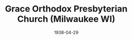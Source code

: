 ---
date: &id001 1938-04-29
end_date: null
location:
  address: null
  city: Milwaukee
  state: WI
minister:
- end: 1938-01-01
  name: William Swets
  start: 1938-01-01
  type: Pastor
- end: 1942-01-01
  name: Leland Jorgensen
  start: 1939-01-01
  type: Pastor
- end: 1947-01-01
  name: Richard Gaffin
  start: 1942-01-01
  type: Pastor
ministers:
- William Swets
- Leland Jorgensen
- Richard Gaffin
name: Grace Orthodox Presbyterian Church
names:
- end: 1949-04-29
  name: Grace Orthodox Presbyterian Church
  start: 1938-04-29
origination_date: *id001
raw_data: "WI Milwaukee\n\nGrace Orthodox Presbyterian Church  (April 29, 1938\u2013\
  April 29, 1949)\nPastors:  William Swets, 1938\nLeland Jorgensen, 1939\u201342\n\
  Richard Gaffin, 1942\u201347"
received_from: null
states:
- WI
status:
  active: false
  end_date: 1949-04-29
  reason: null
  received_from: null
  withdrawal_to: null
title: Grace Orthodox Presbyterian Church (Milwaukee WI)
year_established:
- 1938

---